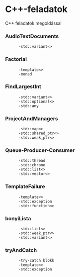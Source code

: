 # C++-feladatok
C++ feladatok megoldással

### AudioTextDocuments<br/>
          -std::variant<>
          
### Factorial
          -template<>
          -monad

### FindLargestInt<br/>
          -std::variant<>
          -std::optional<>
          -std::any

### ProjectAndManagers<br/>
          -std::map<>
          -std::shared_ptr<>
          -std::weak_ptr<>
          
### Queue-Producer-Consumer<br/>
          -std::thread
          -std::chrono
          -std::list<>
          -std::vector<>

### TemplateFailure<br/>
          -template<>
          -std::exception
          -std::function<>

### bonyiLista<br/>
          -std::list<>
          -std::weak_ptr<>
          -std::variant<>

### tryAndCatch<br/>
          -try-catch blokk
          -template<>
          -std::exception
